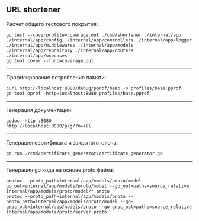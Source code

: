 URL shortener
---
Расчет общего тестового покрытия:
```
go test --coverprofile=coverage.out ./cmd/shortener ./internal/app ./internal/app/config ./internal/app/controllers ./internal/app/logger ./internal/app/middlewares ./internal/app/models ./internal/app/repository ./internal/app/routers ./internal/app/usecases
go tool cover --func=coverage.out
```
---
Профилирование потребление памяти:
```
curl http://localhost:8080/debug/pprof/heap -o profiles/base.pprof
go tool pprof -http=localhost:8080 profiles/base.pprof
```
---
Генерация документации:
```
godoc -http :8080
http://localhost:8080/pkg/?m=all
```
---
Генерация сертификата и закрытого ключа:
```
go run ./cmd/certificate_generator/certificate_generator.go
```
---
Генерация go кода на основе proto файла:
```
protoc --proto_path=internal/app/models/proto/model --go_out=internal/app/models/proto/model --go_opt=paths=source_relative internal/app/models/proto/model/*.proto
protoc --proto_path=internal/app/models/proto --proto_path=internal/app/models/proto/model --go-grpc_out=internal/app/models/proto --go-grpc_opt=paths=source_relative internal/app/models/proto/server.proto
```